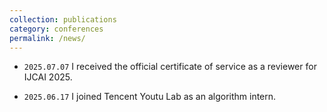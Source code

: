 ```yaml
---
collection: publications
category: conferences
permalink: /news/
---
```


- `2025.07.07` I received the official certificate of service as a reviewer for IJCAI 2025.

- `2025.06.17` I joined Tencent Youtu Lab as an algorithm intern.